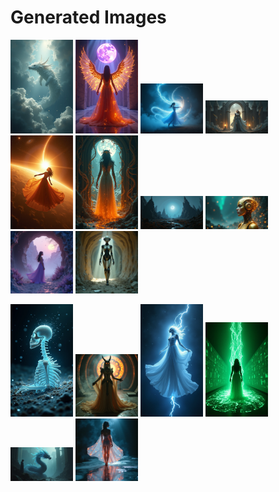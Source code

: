 # Generated Images



<img src="2025_07_26_01.png" width="100"/> <img src="2025_07_26_02.png" width="100"/> <img src="2025_07_26_03.png" width="100"/> <img src="2025_07_26_04.png" width="100"/> <img src="2025_07_26_05.png" width="100"/> <img src="2025_07_26_06.png" width="100"/> <img src="2025_07_26_07.png" width="100"/> <img src="2025_07_26_08.png" width="100"/> <img src="2025_07_26_09.png" width="100"/> <img src="2025_07_26_10.png" width="100"/>

<img src="2025_07_26_11.png" width="100"/> <img src="2025_07_26_12.png" width="100"/> <img src="2025_07_26_13.png" width="100"/> <img src="2025_07_26_14.png" width="100"/> <img src="2025_07_26_15.png" width="100"/> <img src="2025_07_26_16.png" width="100"/>